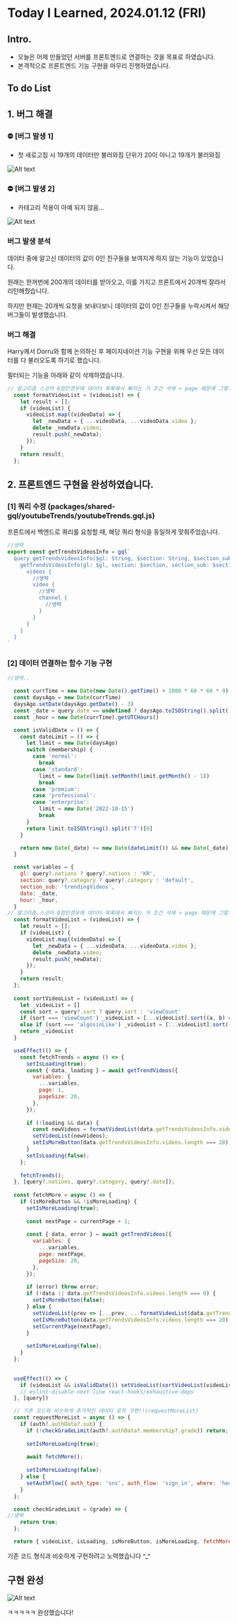 # Today I Learned, 2024.01.12 (FRI)

## Intro.

- 오늘은 어제 만들었던 서버를 프론트엔드로 연결하는 것을 목표로 하였습니다. 
- 본격적으로 프론트엔드 기능 구현을 마무리 진행하였습니다.

## To do List

## 1. 버그 해결
### ⛔️ [버그 발생 1] 

- 첫 새로고침 시 19개의 데이터만 불러와짐 단위가 20이 아니고 19개가 불러와짐

![Alt text](image-1.png)

### ⛔️ [버그 발생 2]

- 카테고리 적용이 아예 되지 않음...

![Alt text](image-2.png)


### 버그 발생 분석

데이터 중에 알고신 데이터의 값이 0인 친구들을 보여지게 하지 않는 기능이 있었습니다. 

원래는 한꺼번에 200개의 데이터를 받아오고, 이를 가지고 프론트에서 20개씩 잘라서 리턴해줬습니다.

하지만 현재는 20개씩 요청을 보내다보니 데이터의 값이 0인 친구들을 누락시켜서 해당 버그들이 발생했습니다.

### 버그 해결

Harry께서 Dorru와 함께 논의하신 후 페이지네이션 기능 구현을 위해 우선 모든 데이터를 다 불러오도록 하기로 했습니다.

필터되는 기능을 아래와 같이 삭제하였습니다.

```javascript
// 알고리즘 스코어 0점인경우에 데이터 목록에서 빠지는 거 조건 삭제 > page 때문에 그렇게 되었습니다...
  const formatVideoList = (videoList) => {
    let result = [];
    if (videoList) {
      videoList.map((videoData) => {
        let _newData = { ...videoData, ...videoData.video };
        delete _newData.video;
        result.push(_newData);
      });
    }
    return result;
  };
```

## 2. 프론트엔드 구현을 완성하였습니다.

### [1] 쿼리 수정 (packages/shared-gql/youtubeTrends/youtubeTrends.gql.js)

프론트에서 백엔드로 쿼리를 요청할 때, 해당 쿼리 형식을 동일하게 맞춰주었습니다.

```javascript
//생략
export const getTrendsVideosInfo = gql`
  query getTrendsVideosInfo($gl: String, $section: String, $section_sub: String, $date: String, $hour: Int, $page: Int, $pageSize: Int) {
    getTrendsVideosInfo(gl: $gl, section: $section, section_sub: $section_sub, date: $date, hour: $hour, page: $page, pageSize: $pageSize) {
      videos {
        //생략
        video {
          //생략
          channel {
            //생략
          }
        }
      }
    }
  }
`
```

### [2] 데이터 연결하는 함수 기능 구현

```javascript
//생략..

  const currTime = new Date(new Date().getTime() + 1000 * 60 * 60 * 9).toISOString().split('T')[0]
  const daysAgo = new Date(currTime)
  daysAgo.setDate(daysAgo.getDate() - 3)
  const _date = query.date == undefined ? daysAgo.toISOString().split('T')[0] : query.date
  const _hour = new Date(currTime).getUTCHours()

  const isValidDate = () => {
    const dateLimit = () => {
      let limit = new Date(daysAgo)
      switch (membership) {
        case 'normal':
          break
        case 'standard':
          limit = new Date(limit.setMonth(limit.getMonth() - 1))
          break
        case 'premium':
        case 'professional':
        case 'enterprise':
          limit = new Date('2022-10-15')
          break
      }
      return limit.toISOString().split('T')[0]
    }

    return new Date(_date) >= new Date(dateLimit()) && new Date(_date) <= new Date(daysAgo)
  }

  const variables = {
    gl: query?.nations ? query?.nations : 'KR',
    section: query?.category ? query?.category : 'default',
    section_sub: 'trendingVideos',
    date: _date,
    hour: _hour,
  }
// 알고리즘 스코어 0점인경우에 데이터 목록에서 빠지는 거 조건 삭제 > page 때문에 그렇게 되었습니다...
  const formatVideoList = (videoList) => {
    let result = [];
    if (videoList) {
      videoList.map((videoData) => {
        let _newData = { ...videoData, ...videoData.video };
        delete _newData.video;
        result.push(_newData);
      });
    }
    return result;
  };
  
  const sortVideoList = (videoList) => {
    let _videoList = []
    const sort = query?.sort ? query.sort : 'viewCount'
    if (sort === 'viewCount') _videoList = [...videoList].sort((a, b) => b?.viewCount - a?.viewCount)
    else if (sort === 'algosinLike') _videoList = [...videoList].sort((a, b) => b?.algosinLike - a?.algosinLike)
    return _videoList
  }

  useEffect(() => {
    const fetchTrends = async () => {
      setIsLoading(true);
      const { data, loading } = await getTrendVideos({
        variables: {
          ...variables,
          page: 1,
          pageSize: 20,
        },
      });
  
      if (!loading && data) {
        const newVideos = formatVideoList(data.getTrendsVideosInfo.videos);
        setVideoList(newVideos);
        setIsMoreButton(data.getTrendsVideosInfo.videos.length === 20);
      }
      setIsLoading(false);
    };
  
    fetchTrends();
  }, [query?.nations, query?.category, query?.date]);
  
  const fetchMore = async () => {
    if (isMoreButton && !isMoreLoading) {
      setIsMoreLoading(true);
  
      const nextPage = currentPage + 1;
  
      const { data, error } = await getTrendVideos({
        variables: {
          ...variables,
          page: nextPage,
          pageSize: 20,
        },
      });
  
      if (error) throw error;
      if (!data || data.getTrendsVideosInfo.videos.length === 0) {
        setIsMoreButton(false);
      } else {
        setVideoList(prev => [...prev, ...formatVideoList(data.getTrendsVideosInfo.videos)]);
        setIsMoreButton(data.getTrendsVideosInfo.videos.length === 20);
        setCurrentPage(nextPage);
      }
  
      setIsMoreLoading(false);
    }
  };
  

  useEffect(() => {
    if (videoList && isValidDate()) setVideoList(sortVideoList(videoList))
    // eslint-disable-next-line react-hooks/exhaustive-deps
  }, [query])

  // 기존 코드와 비슷하게 추가적인 데이터 로직 구현!!(requestMoreList)
  const requestMoreList = async () => {
    if (auth?.authData?.sub) {
      if (!checkGradeLimit(auth?.authData?.membership?.grade)) return;
  
      setIsMoreLoading(true);
  
      await fetchMore();
  
      setIsMoreLoading(false);
    } else {
      setAuthFlow({ auth_type: 'sns', auth_flow: 'sign_in', where: 'header' });
    }
  };

  const checkGradeLimit = (grade) => {
//생략
    return true;
  };

  return { videoList, isLoading, isMoreButton, isMoreLoading, fetchMore: requestMoreList }

```
기존 코드 형식과 비슷하게 구현하려고 노력했습니다 ^_^

## 구현 완성

![Alt text](3ee62a38-b5d3-49f9-a128-6e8fb0e0207c.gif)

ㅋㅋㅋㅋㅋ 완성했습니다!